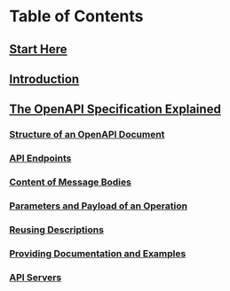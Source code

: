 # Table of Contents

## [Start Here](start-here.md)

## [Introduction](introduction.md)

## [The OpenAPI Specification Explained](specification.md)

### [Structure of an OpenAPI Document](specification-structure.md)

### [API Endpoints](specification-paths.md)

### [Content of Message Bodies](specification-content.md)

### [Parameters and Payload of an Operation](specification-parameters.md)

### [Reusing Descriptions](specification-components.md)

### [Providing Documentation and Examples](specification-docs.md)

### [API Servers](specification-servers.md)
